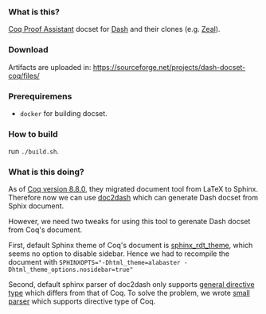### What is this?

[Coq Proof Assistant](https://coq.inria.fr/) docset for [Dash](https://kapeli.com/dash) and their clones (e.g. [Zeal](https://zealdocs.org/)).

### Download
Artifacts are uploaded in:
https://sourceforge.net/projects/dash-docset-coq/files/

### Prerequiremens
- `docker` for building docset.

### How to build
run `./build.sh`.

### What is this doing?
As of [Coq version 8.8.0](https://github.com/coq/coq/releases/tag/V8.8.0), they migrated document tool from LaTeX to Sphinx. Therefore now we can use [doc2dash](https://doc2dash.readthedocs.io/en/stable/) which can generate Dash docset from Sphix document.

However, we need two tweaks for using this tool to gerenate Dash docset from Coq's document.

First, default Sphinx theme of Coq's document is [sphinx_rdt_theme](https://github.com/rtfd/sphinx_rtd_theme), which seems no option to disable sidebar. Hence we had to recompile the document with `SPHINXOPTS="-Dhtml_theme=alabaster -Dhtml_theme_options.nosidebar=true"`

Second, default sphinx parser of doc2dash only supports [general directive type](https://github.com/hynek/doc2dash/blob/ff16a7591a9ed0a9711a52b13699f94b48e8a9b1/src/doc2dash/parsers/intersphinx.py#L15-L35) which differs from that of Coq. To solve the problem, we wrote [small parser](https://github.com/pjmtdw/dash-docset-coq/blob/master/coq_parser.py) which supports directive type of Coq.
